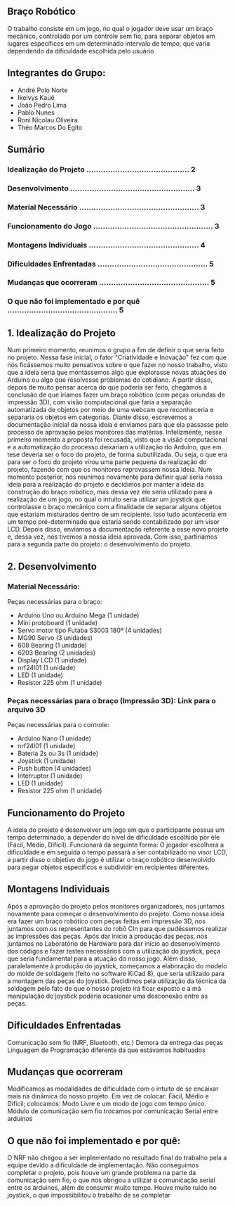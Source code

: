 ## Braço Robótico
O trabalho consiste em um jogo, no qual o jogador deve usar um braço mecânico, controlado por um controle sem fio, para separar objetos em lugares específicos em um determinado intervalo de tempo, que varia dependendo da dificuldade escolhida pelo usuário 

## Integrantes do Grupo:
- André Polo Norte 
- Ikelvys Kauê
- João Pedro Lima
- Pablo Nunes
- Roni Nicolau Oliveira
- Théo Marcos Do Egito

## Sumário
### Idealização do Projeto ........................................... 2
### Desenvolvimento .................................................... 3
### Material Necessário .................................................. 3
### Funcionamento do Jogo .................................................. 3
### Montagens Individuais .............................................. 4
### Dificuldades Enfrentadas .............................................. 5
### Mudanças que ocorreram .............................................. 5
### O que não foi implementado e por quê .............................................. 5

## 1. Idealização do Projeto 
Num primeiro momento, reunimos o grupo a fim de definir o que seria feito no projeto. Nessa fase inicial, o fator "Criatividade e Inovação" fez com que nós ficássemos muito pensativos sobre o que fazer no nosso trabalho, visto que a ideia seria que montássemos algo que explorasse novas atuações do Arduíno ou algo que resolvesse problemas do cotidiano.
A partir disso, depois de muito pensar acerca do que poderia ser feito, chegamos à conclusão de que iríamos fazer um braço robótico (com peças oriundas de impressão 3D), com visão computacional que faria a separação automatizada de objetos por meio de uma webcam que reconheceria e separaria os objetos em categorias.
Diante disso, escrevemos a documentação inicial da nossa ideia e enviamos para que ela passasse pelo processo de aprovação pelos monitores das matérias. Infelizmente, nesse primeiro momento a proposta foi recusada, visto que a visão computacional e a automatização do processo deixariam a utilização do Arduíno, que em tese deveria ser o foco do projeto, de forma subutilizada. Ou seja, o que era para ser o foco do projeto virou uma parte pequena da realização do projeto, fazendo com que os monitores reprovassem nossa ideia.
Num momento posterior, nos reunimos novamente para definir qual seria nossa ideia para a realização do projeto e decidimos por manter a ideia da construção do braço robótico, mas dessa vez ele seria utilizado para a realização de um jogo, no qual o intuito seria utilizar um joystick que controlasse o braço mecânico com a finalidade de separar alguns objetos que estariam misturados dentro de um recipiente. Isso tudo aconteceria em um tempo pré-determinado que estaria sendo contabilizado por um visor LCD.
Depois disso, enviamos a documentação referente a esse novo projeto e, dessa vez, nós tivemos a nossa ideia aprovada. Com isso, partiríamos para a segunda parte do projeto: o desenvolvimento do projeto.

## 2. Desenvolvimento 
### Material Necessário:
Peças necessárias para o braço:
- Arduino Uno ou Arduino Mega (1 unidade)
- Mini protoboard (1 unidade)
- Servo motor tipo Futaba S3003 180º (4 unidades)
- MG90 Servo (3 unidades)
- 608 Bearing (1 unidade)
- 6203 Bearing (2 unidades)
- Display LCD (1 unidade)
- nrf24l01 (1 unidade)
- LED (1 unidade)
- Resistor 225 ohm (1 unidade)
### Peças necessárias para o braço (Impressão 3D): Link para o arquivo 3D
Peças necessárias para o controle:
- Arduino Nano (1 unidade)
- nrf24l01 (1 unidade)
- Bateria 2s ou 3s (1 unidade)
- Joystick (1 unidade)
- Push button (4 unidades)
- Interruptor (1 unidade)
- LED (1 unidade)
- Resistor 225 ohm (1 unidade)

## Funcionamento do Projeto
A ideia do projeto é desenvolver um jogo em que o participante possua um tempo determinado, a depender do nível de dificuldade escolhido por ele (Fácil, Médio, Difícil). Funcionará da seguinte forma: O jogador escolherá a dificuldade e em seguida o tempo passará a ser contabilizado no visor LCD, a partir disso o objetivo do jogo é utilizar o braço robótico desenvolvido para pegar objetos específicos e subdividir em recipientes diferentes. 

## Montagens Individuais 
Após a aprovação do projeto pelos monitores organizadores, nos juntamos novamente para começar o desenvolvimento do projeto. Como nossa ideia era fazer um braço robótico com peças feitas em impressão 3D, nos juntamos com os representantes do robô CIn para que pudéssemos realizar as impressões das peças.
Após dar início à produção das peças, nos juntamos no Laboratório de Hardware para dar início ao desenvolvimento dos códigos e fazer testes necessários com a utilização do joystick, peça que seria fundamental para a atuação do nosso jogo.
Além disso, paralelamente à produção do joystick, começamos a elaboração do modelo do molde de soldagem (feito no software KiCad 8), que seria utilizado para a montagem das peças do joystick. Decidimos pela utilização da técnica da soldagem pelo fato de que o nosso projeto irá ficar exposto e a má manipulação do joystick poderia ocasionar uma desconexão entre as peças.

## Dificuldades Enfrentadas
Comunicação sem fio (NRF, Bluetooth, etc.)
Demora da entrega das peças
Linguagem de Programação diferente da que estávamos habituados 

## Mudanças que ocorreram
Modificamos as modalidades de dificuldade com o intuito de se encaixar mais na dinâmica do nosso projeto. Em vez de colocar: Fácil, Médio e Difícil; colocamos: Modo Livre e um modo de jogo com tempo único.
Módulo de comunicação sem fio trocamos por comunicação Serial entre arduinos

## O que não foi implementado e por quê:
O NRF não chegou a ser implementado no resultado final do trabalho pela a equipe devido a dificuldade de implementação.
Não conseguimos completar o projeto, pois houve um grande problema na parte da comunicação sem fio, o que nos obrigou a utilizar a comunicação serial entre os arduinos, além de consumir muito tempo.
Houve muito ruído no joystick, o que impossibilitou o trabalho de se completar

